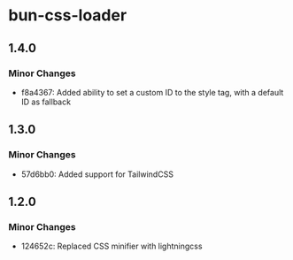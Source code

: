 # bun-css-loader

## 1.4.0

### Minor Changes

-   f8a4367: Added ability to set a custom ID to the style tag, with a default ID as fallback

## 1.3.0

### Minor Changes

-   57d6bb0: Added support for TailwindCSS

## 1.2.0

### Minor Changes

-   124652c: Replaced CSS minifier with lightningcss
